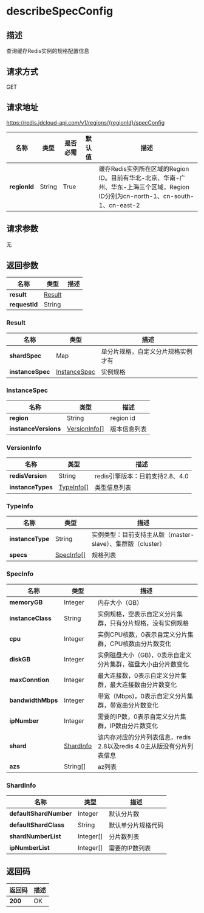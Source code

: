 # describeSpecConfig


## 描述
查询缓存Redis实例的规格配置信息

## 请求方式
GET

## 请求地址
https://redis.jdcloud-api.com/v1/regions/{regionId}/specConfig

|名称|类型|是否必需|默认值|描述|
|---|---|---|---|---|
|**regionId**|String|True| |缓存Redis实例所在区域的Region ID。目前有华北-北京、华南-广州、华东-上海三个区域，Region ID分别为cn-north-1、cn-south-1、cn-east-2|

## 请求参数
无


## 返回参数
|名称|类型|描述|
|---|---|---|
|**result**|[Result](#result)| |
|**requestId**|String| |

### <div id="result">Result</div>
|名称|类型|描述|
|---|---|---|
|**shardSpec**|Map|单分片规格，自定义分片规格实例才有|
|**instanceSpec**|[InstanceSpec](#instancespec)|实例规格|
### <div id="instancespec">InstanceSpec</div>
|名称|类型|描述|
|---|---|---|
|**region**|String|region id|
|**instanceVersions**|[VersionInfo[]](#versioninfo)|版本信息列表|
### <div id="versioninfo">VersionInfo</div>
|名称|类型|描述|
|---|---|---|
|**redisVersion**|String|redis引擎版本：目前支持2.8、4.0|
|**instanceTypes**|[TypeInfo[]](#typeinfo)|类型信息列表|
### <div id="typeinfo">TypeInfo</div>
|名称|类型|描述|
|---|---|---|
|**instanceType**|String|实例类型：目前支持主从版（master-slave）、集群版（cluster）|
|**specs**|[SpecInfo[]](#specinfo)|规格列表|
### <div id="specinfo">SpecInfo</div>
|名称|类型|描述|
|---|---|---|
|**memoryGB**|Integer|内存大小（GB）|
|**instanceClass**|String|实例规格，空表示自定义分片集群，只有分片规格，没有实例规格|
|**cpu**|Integer|实例CPU核数，0表示自定义分片集群，CPU核数由分片数变化|
|**diskGB**|Integer|实例磁盘大小（GB)，0表示自定义分片集群，磁盘大小由分片数变化|
|**maxConntion**|Integer|最大连接数，0表示自定义分片集群，最大连接数由分片数变化|
|**bandwidthMbps**|Integer|带宽（Mbps)，0表示自定义分片集群，带宽由分片数变化|
|**ipNumber**|Integer|需要的IP数，0表示自定义分片集群，IP数由分片数变化|
|**shard**|[ShardInfo](#shardinfo)|该内存对应的分片列表信息，redis 2.8以及redis 4.0主从版没有分片列表信息|
|**azs**|String[]|az列表|
### <div id="shardinfo">ShardInfo</div>
|名称|类型|描述|
|---|---|---|
|**defaultShardNumber**|Integer|默认分片数|
|**defaultShardClass**|String|默认单分片规格代码|
|**shardNumberList**|Integer[]|分片数列表|
|**ipNumberList**|Integer[]|需要的IP数列表|

## 返回码
|返回码|描述|
|---|---|
|**200**|OK|
